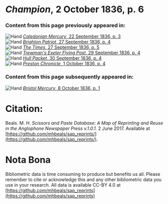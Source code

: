 # *Champion*, 2 October 1836, p. 6  
  
### Content from this page previously appeared in:  
![Hand](http://scissorsandpaste.net/wp-content/uploads/2017/06/smallhandpointer.png) [*Caledonian Mercury*, 22 September 1836, p. 3](https://mhbeals.github.io/sap_html/Caledonian-Mercury/Caledonian-Mercury-22-September-1836-p-3)  
![Hand](http://scissorsandpaste.net/wp-content/uploads/2017/06/smallhandpointer.png) [*Brighton Patriot*, 27 September 1836, p. 4](https://mhbeals.github.io/sap_html/Brighton-Patriot/Brighton-Patriot-27-September-1836-p-4)  
![Hand](http://scissorsandpaste.net/wp-content/uploads/2017/06/smallhandpointer.png) [*The Times*, 27 September 1836, p. 5](https://mhbeals.github.io/sap_html/The-Times/The-Times-27-September-1836-p-5)  
![Hand](http://scissorsandpaste.net/wp-content/uploads/2017/06/smallhandpointer.png) [*Trewman's Exeter Flying Post*, 29 September 1836, p. 4](https://mhbeals.github.io/sap_html/Trewman's-Exeter-Flying-Post/Trewman's-Exeter-Flying-Post-29-September-1836-p-4)  
![Hand](http://scissorsandpaste.net/wp-content/uploads/2017/06/smallhandpointer.png) [*Hull Packet*, 30 September 1836, p. 4](https://mhbeals.github.io/sap_html/Hull-Packet/Hull-Packet-30-September-1836-p-4)  
![Hand](http://scissorsandpaste.net/wp-content/uploads/2017/06/smallhandpointer.png) [*Preston Chronicle*, 1 October 1836, p. 4](https://mhbeals.github.io/sap_html/Preston-Chronicle/Preston-Chronicle-1-October-1836-p-4)  
  
### Content from this page subsequently appeared in:  
![Hand](http://scissorsandpaste.net/wp-content/uploads/2017/06/smallhandpointer.png) [*Bristol Mercury*, 8 October 1836, p. 1](https://mhbeals.github.io/sap_html/Bristol-Mercury/Bristol-Mercury-8-October-1836-p-1)  


# Citation: 

Beals. M. H. *Scissors and Paste Database: A Map of Reprinting and Reuse in the Anglophone Newspaper Press v.1.0.1.* 2 June 2017. Available at [https://github.com/mhbeals/sap_reprints/](https://github.com/mhbeals/sap_reprints/). 

# Nota Bona

Bibliometric data is time consuming to produce but benefits us all. Please remember to cite or acknowledge this and any other bibliometric data you use in your research. All data is available CC-BY 4.0 at [https://github.com/mhbeals/sap_reprints](https://github.com/mhbeals/sap_reprints)